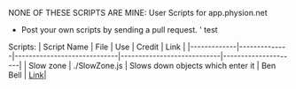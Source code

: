 NONE OF THESE SCRIPTS ARE MINE:
User Scripts for app.physion.net
- Post your own scripts by sending a pull request.
' test 

Scripts:
| Script Name | File         | Use                         | Credit                       | Link              |
|-------------|--------------|-----------------------------|----------------------------|---------------------|
| Slow zone   | ./SlowZone.js  | Slows down objects which enter it | Ben Bell | [Link](https://app.physion.net/scenes/slowzone-script)|
